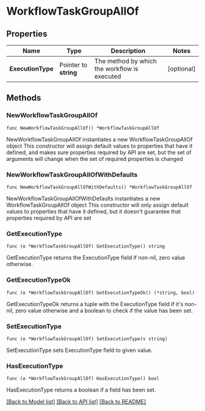 # WorkflowTaskGroupAllOf

## Properties

Name | Type | Description | Notes
------------ | ------------- | ------------- | -------------
**ExecutionType** | Pointer to **string** | The method by which the workflow is executed | [optional] 

## Methods

### NewWorkflowTaskGroupAllOf

`func NewWorkflowTaskGroupAllOf() *WorkflowTaskGroupAllOf`

NewWorkflowTaskGroupAllOf instantiates a new WorkflowTaskGroupAllOf object
This constructor will assign default values to properties that have it defined,
and makes sure properties required by API are set, but the set of arguments
will change when the set of required properties is changed

### NewWorkflowTaskGroupAllOfWithDefaults

`func NewWorkflowTaskGroupAllOfWithDefaults() *WorkflowTaskGroupAllOf`

NewWorkflowTaskGroupAllOfWithDefaults instantiates a new WorkflowTaskGroupAllOf object
This constructor will only assign default values to properties that have it defined,
but it doesn't guarantee that properties required by API are set

### GetExecutionType

`func (o *WorkflowTaskGroupAllOf) GetExecutionType() string`

GetExecutionType returns the ExecutionType field if non-nil, zero value otherwise.

### GetExecutionTypeOk

`func (o *WorkflowTaskGroupAllOf) GetExecutionTypeOk() (*string, bool)`

GetExecutionTypeOk returns a tuple with the ExecutionType field if it's non-nil, zero value otherwise
and a boolean to check if the value has been set.

### SetExecutionType

`func (o *WorkflowTaskGroupAllOf) SetExecutionType(v string)`

SetExecutionType sets ExecutionType field to given value.

### HasExecutionType

`func (o *WorkflowTaskGroupAllOf) HasExecutionType() bool`

HasExecutionType returns a boolean if a field has been set.


[[Back to Model list]](../README.md#documentation-for-models) [[Back to API list]](../README.md#documentation-for-api-endpoints) [[Back to README]](../README.md)


